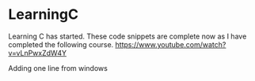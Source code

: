 # LearningC
Learning C has started.
These code snippets are complete now as I have completed the following course.
https://www.youtube.com/watch?v=vLnPwxZdW4Y

Adding one line from windows
